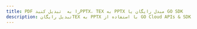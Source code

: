 ---title: PDF را به  تبدیل کنیدPPTX، TEX به PPTX مبدل رایگان یا GO SDKdescription: تبدیل رایگانTEX به PPTX با استفاده از GO Cloud APIs & SDK همچنین اسناد PDF را در Cloud ایجاد، ویرایش و رندر کنید.---